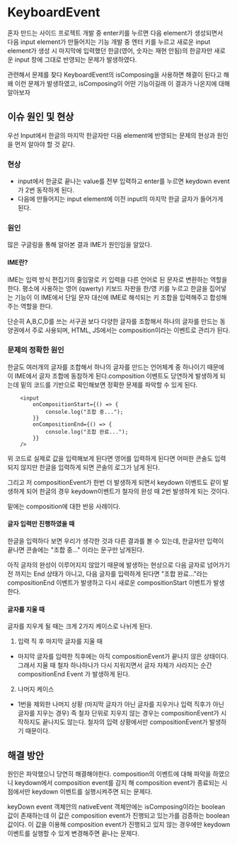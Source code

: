 # KeyboardEvent

혼자 만드는 사이드 프로젝트 개발 중 enter키를 누르면 다음 element가 생성되면서 다음 input element가 만들어지는 기능 개발 중 엔터 키를 누르고 새로운 input element가 생성 시 마지막에 입력했던 한글(영어, 숫자는 재현 안됨)의 한글자만 새로운 input 창에 그대로 반영되는 문제가 발생하였다.

관련해서 문제를 찾다 KeyboardEvent의 isComposing을 사용하면 해결이 된다고 해 왜 이런 문제가 발생하였고, isComposing이 어떤 기능이길래 이 결과가 나온지에 대해 알아보자

## 이슈 원인 및 현상

우선 Input에서 한글의 마지막 한글자만 다음 element에 반영되는 문제의 현상과 원인을 먼저 알아야 할 것 같다.

### 현상

- input에서 한글로 끝나는 value를 전부 입력하고 enter를 누르면 keydown event가 2번 동작하게 된다.
- 다음에 만들어지는 input element에 이전 input의 마지막 한글 글자가 들어가게 된다.

### 원인

많은 구글링을 통해 알아본 결과 IME가 원인임을 알았다.

#### IME란?

IME는 입력 방식 편집기의 줄임말로 키 입력을 다른 언어로 된 문자로 변환하는 역할을 한다. 평소에 사용하는 영어 (qwerty) 키보드 자판을 한/영 키를 누르고 한글을 집어넣는 기능이 이 IME에서 단일 문자 대신에 IME로 해석되는 키 조합을 입력해주고 합성해주는 역할을 한다.

단순히 A,B,C,D를 쓰는 서구권 보다 다양한 글자를 조합해서 하나의 글자를 만드는 동양권에서 주로 사용되며, HTML, JS에서는 composition이라는 이벤트로 관리가 된다.

### 문제의 정확한 원인

한글도 여러개의 글자를 조합해서 하나의 글자를 만드는 언어체계 중 하나이기 때문에 이 IME에서 글자 조합에 동참하게 된다.composition 이벤트도 당연하게 발생하게 되는데 밑의 코드를 기반으로 확인해보면 정확한 문제를 파악할 수 있게 된다.

```
    <input
        onCompositionStart={() => {
            console.log("조합 중...");
        }}
        onCompositionEnd={() => {
            console.log("조합 완료...");
        }}
    />
```

위 코드로 실제로 값을 입력해보게 된다면 영어를 입력하게 된다면 어떠한 콘솔도 입력되지 않지만 한글을 입력하게 되면 콘솔의 로그가 남게 된다.

그리고 저 compositionEvent가 한번 더 발생하게 되면서 keydown 이벤트도 같이 발생하게 되어 한글의 경우 keydown이벤트가 철자의 완성 때 2번 발생하게 되는 것이다.

밑에는 composition에 대한 반응 사례이다.

#### 글자 입력만 진행하였을 때

한글을 입력하다 보면 우리가 생각한 것과 다른 결과를 볼 수 있는데, 한글자만 입력이 끝나면 콘솔에는 "조합 중..." 이라는 문구만 남게된다.

아직 글자의 완성이 이루어지지 않았기 때문에 발생하는 현상으로 다음 글자로 넘어가기 전 까지는 End 상태가 아니고, 다음 글자를 입력하게 된다면 "조합 완료..."라는 compositionEnd 이벤트가 발생하고 다시 새로운 compositionStart 이벤트가 발생한다.

#### 글자를 지울 때

글자를 지우게 될 때는 크게 2가지 케이스로 나뉘게 된다.

1. 입력 직 후 마지막 글자를 지울 때

- 마지막 글자를 입력한 직후에는 아직 compositionEvent가 끝나지 않은 상태이다. 그래서 지울 때 철자 하나하나가 다시 지워지면서 글자 자체가 사라지는 순간 compositionEnd Event 가 발생하게 된다.

2. 나머지 케이스

- 1번을 제외한 나머지 상황 (마지막 글자가 아닌 글자를 지우거나 입력 직후가 아닌 글자를 지우는 경우) 즉 철자 단위로 지우지 않는 경우는 compositionEvent가 시작하지도 끝나지도 않는다. 철자의 입력 상황에서만 compositionEvent가 발생하기 때문이다.

## 해결 방안

원인은 파악했으니 당연히 해결해야한다. composition의 이벤트에 대해 파악을 하였으니 keydown에서 composition event를 감지 해 composition event가 종료되는 시점에서만 keydown 이벤트를 실행시켜주면 되는 문제다.

keyDown event 객체안의 nativeEvent 객체안에는 isComposing이라는 boolean값이 존재하는데 이 값은 composition event가 진행되고 있는가를 검증하는 boolean 값이다. 이 값을 이용해 composition event가 진행되고 있지 않는 경우에만 keydown 이벤트를 실행할 수 있게 변경해주면 끝나는 문제다.
